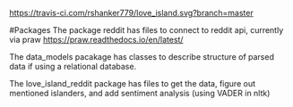 https://travis-ci.com/rshanker779/love_island.svg?branch=master

#Packages
The package reddit has files to connect to reddit api, currently via praw
https://praw.readthedocs.io/en/latest/

The data_models pacakage has classes to describe structure of parsed data if using a relational database.

The love_island_reddit package has files to get the data, figure out mentioned islanders, and add sentiment analysis (using VADER in nltk)